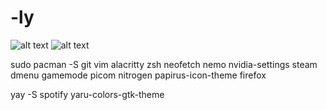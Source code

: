 # -ly

![alt text](https://github.com/heltonchristian/-ly/blob/main/ricely.png)
![alt text](https://github.com/heltonchristian/-ly/blob/main/ricely2.png)


sudo pacman -S git vim alacritty zsh neofetch nemo nvidia-settings steam dmenu gamemode picom nitrogen papirus-icon-theme firefox

yay -S spotify yaru-colors-gtk-theme
